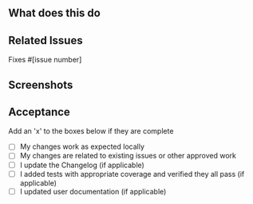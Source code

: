 ## What does this do

## Related Issues

Fixes #[issue number]

## Screenshots

## Acceptance

Add an 'x' to the boxes below if they are complete
- [ ] My changes work as expected locally
- [ ] My changes are related to existing issues or other approved work
- [ ] I update the Changelog (if applicable)
- [ ] I added tests with appropriate coverage and verified they all pass (if applicable)
- [ ] I updated user documentation (if applicable)
